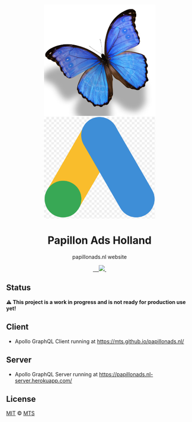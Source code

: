 <p align="center">
  <img width="300px" src="/logo-papillon.png">
  <img width="300px" src="/logo-ads.png">
</p>

<h1 align="center">Papillon Ads Holland</h1>

<p align="center">papillonads.nl website</p>

<p align="center">
  <a aria-label="npm package" href="https://www.npmjs.com/package/papillonads.nl-client">
    <img alt="" src="https://img.shields.io/npm/v/papillonads.nl-client.svg">
  </a>

  <a aria-label="travis build" href="https://travis-ci.org/papillonads/papillonads.nl">
    <img alt="" src="https://img.shields.io/travis/papillonads/papillonads.nl.svg?logo=travis">
  </a>

  <a aria-label="downloads" href="http://npm-stat.com/charts.html?package=papillonads.nl-client&from=2018-10-13">
    <img alt="" src="https://img.shields.io/npm/dm/papillonads.nl-client.svg">
  </a>

  <a aria-label="last commit" href="https://github.com/papillonads/papillonads.nl/commits/master">
    <img alt="" src="https://img.shields.io/github/last-commit/papillonads/papillonads.nl.svg">
  </a>

  <a aria-label="contributors graph" href="https://github.com/papillonads/papillonads.nl/graphs/contributors">
    <img src="https://img.shields.io/github/contributors/papillonads/papillonads.nl.svg">
  </a>

  <a aria-label="license" href="https://github.com/papillonads/papillonads.nl/blob/master/LICENSE">
    <img src="https://img.shields.io/github/license/papillonads/papillonads.nl.svg" alt="">
  </a>
</p>

## Status

**⚠️ This project is a work in progress and is not ready for production use yet!**

## Client
- Apollo GraphQL Client running at https://mts.github.io/papillonads.nl/

## Server
- Apollo GraphQL Server running at https://papillonads.nl-server.herokuapp.com/

## License

[MIT](./LICENSE) &copy; [MTS](https://github.com/mts)
